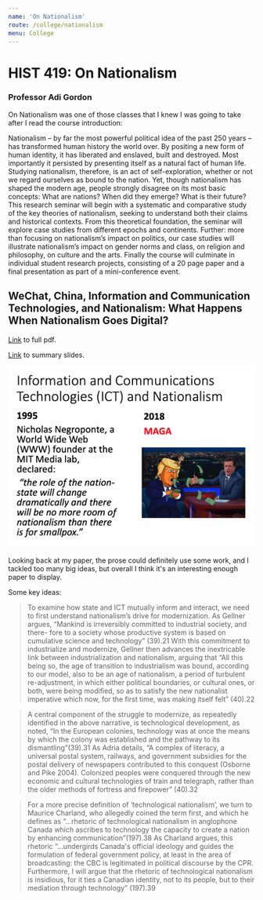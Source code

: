 ```yaml
---
name: 'On Nationalism'
route: /college/nationalism
menu: College
---
```


# HIST 419: On Nationalism
### Professor Adi Gordon

On Nationalism was one of those classes that I knew I was going to take after I read the course introduction:

Nationalism – by far the most powerful political idea of the past 250 years – has transformed human history the world over. By positing a new form of human identity, it has liberated and enslaved, built and destroyed. Most importantly it persisted by presenting itself as a natural fact of human life. Studying nationalism, therefore, is an act of self-exploration, whether or not we regard ourselves as bound to the nation. Yet, though nationalism has shaped the modern age, people strongly disagree on its most basic concepts: What are nations? When did they emerge? What is their future? This research seminar will begin with a systematic and comparative study of the key theories of nationalism, seeking to understand both their claims and historical contexts. From this theoretical foundation, the seminar will explore case studies from different epochs and continents. Further: more than focusing on nationalism’s impact on politics, our case studies will illustrate nationalism’s impact on gender norms and class, on religion and philosophy, on culture and the arts. Finally the course will culminate in individual student research projects, consisting of a 20 page paper and a final presentation as part of a mini-conference event.

## WeChat, China, Information and Communication Technologies, and Nationalism: What Happens When Nationalism Goes Digital?

[Link](../pdfs/ict-china-nationalism-paper.pdf) to full pdf.

[Link](../pdfs/ict-china-nationalism-slides.pdf) to summary slides.

![Technology and Nationalism slide](./nationalism-slide.png)

Looking back at my paper, the prose could definitely use some work, and I tackled too many big ideas, but overall I think it's an interesting enough paper to display.

Some key ideas:
> To examine how state and ICT mutually inform and interact, we need to first understand nationalism’s drive for modernization. As Gellner argues, “Mankind is irreversibly committed to industrial society, and there- fore to a society whose productive system is based on cumulative science and technology” (39).21 With this commitment to industrialize and modernize, Gellner then advances the inextricable link between industrialization and nationalism, arguing that “All this being so, the age of transition to industrialism was bound, according to our model, also to be an age of nationalism, a period of turbulent re-adjustment, in which either political boundaries, or cultural ones, or both, were being modified, so as to satisfy the new nationalist imperative which now, for the first time, was making itself felt” (40).22

> A central component of the struggle to modernize, as repeatedly identified in the above narrative, is technological development, as noted, “In the European colonies, technology was at once the means by which the colony was established and the pathway to its dismantling”(39).31 As Adria details, “A complex of literacy, a universal postal system, railways, and government subsidies for the postal delivery of newspapers contributed to this conquest (Osborne and Pike 2004). Colonized peoples were conquered through the new economic and cultural technologies of train and telegraph, rather than the older methods of fortress and firepower” (40).32

> For a more precise definition of ‘technological nationalism’, we turn to Maurice Charland, who allegedly coined the term first, and which he defines as “...rhetoric of technological nationalism in anglophone Canada which ascribes to technology the capacity to create a nation by enhancing communication”(197).38 As Charland argues, this rhetoric “...undergirds Canada's official ideology and guides the formulation of federal government policy, at least in the area of broadcasting: the CBC is legitimated in political discourse by the CPR. Furthermore, I will argue that the rhetoric of technological nationalism is insidious, for it ties a Canadian identity, not to its people, but to their mediation through technology” (197).39